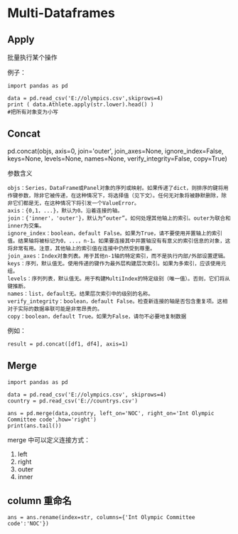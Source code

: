 # Multi-Dataframes

## Apply

批量执行某个操作

例子：

	import pandas as pd
	
	data = pd.read_csv('E://olympics.csv',skiprows=4)
	print ( data.Athlete.apply(str.lower).head() )
	#把所有对象变为小写


## Concat

pd.concat(objs, axis=0, join='outer', join_axes=None, ignore_index=False,
          keys=None, levels=None, names=None, verify_integrity=False,
          copy=True)

参数含义

 

	objs：Series，DataFrame或Panel对象的序列或映射。如果传递了dict，则排序的键将用作键参数，除非它被传递，在这种情况下，将选择值（见下文）。任何无对象将被静默删除，除非它们都是无，在这种情况下将引发一个ValueError。
	axis：{0,1，...}，默认为0。沿着连接的轴。
	join：{'inner'，'outer'}，默认为“outer”。如何处理其他轴上的索引。outer为联合和inner为交集。
	ignore_index：boolean，default False。如果为True，请不要使用并置轴上的索引值。结果轴将被标记为0，...，n-1。如果要连接其中并置轴没有有意义的索引信息的对象，这将非常有用。注意，其他轴上的索引值在连接中仍然受到尊重。
	join_axes：Index对象列表。用于其他n-1轴的特定索引，而不是执行内部/外部设置逻辑。
	keys：序列，默认值无。使用传递的键作为最外层构建层次索引。如果为多索引，应该使用元组。
	levels：序列列表，默认值无。用于构建MultiIndex的特定级别（唯一值）。否则，它们将从键推断。
	names：list，default无。结果层次索引中的级别的名称。
	verify_integrity：boolean，default False。检查新连接的轴是否包含重复项。这相对于实际的数据串联可能是非常昂贵的。
	copy：boolean，default True。如果为False，请勿不必要地复制数据


例如：

	result = pd.concat([df1, df4], axis=1)


## Merge

	import pandas as pd
	
	data = pd.read_csv('E://olympics.csv', skiprows=4)
	country = pd.read_csv('E://countrys.csv')
	
	ans = pd.merge(data,country, left_on='NOC', right_on='Int Olympic Committee code',how='right')
	print(ans.tail())


merge 中可以定义连接方式：

1. left
2. right
3. outer
4. inner


## column 重命名

	ans = ans.rename(index=str, columns={'Int Olympic Committee code':'NOC'})